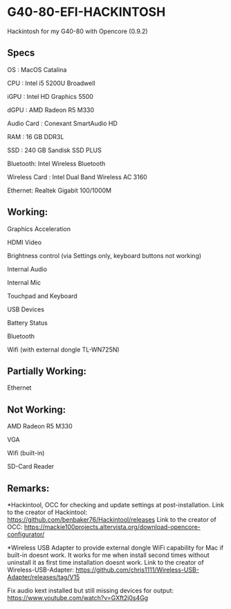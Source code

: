 # G40-80-EFI-HACKINTOSH
Hackintosh for my G40-80 with Opencore (0.9.2)

Specs
-------------------------------------------------------------------------------------------------------------------------------------------------------------------------------
OS : MacOS Catalina 

CPU : Intel i5 5200U Broadwell

iGPU : Intel HD Graphics 5500

dGPU : AMD Radeon R5 M330

Audio Card : Conexant SmartAudio HD

RAM : 16 GB DDR3L

SSD : 240 GB Sandisk SSD PLUS

Bluetooth: Intel Wireless Bluetooth

Wireless Card : Intel Dual Band Wireless AC 3160

Ethernet: Realtek Gigabit 100/1000M 

Working:
-------------------------------------------------------------------------------------------------------------------------------------------------------------------------------
Graphics Acceleration

HDMI Video

Brightness control (via Settings only, keyboard buttons not working)

Internal Audio 

Internal Mic

Touchpad and Keyboard

USB Devices

Battery Status

Bluetooth

Wifi (with external dongle TL-WN725N)

Partially Working:
-------------------------------------------------------------------------------------------------------------------------------------------------------------------------------
Ethernet

Not Working:
-------------------------------------------------------------------------------------------------------------------------------------------------------------------------------
AMD Radeon R5 M330

VGA

Wifi (built-in)

SD-Card Reader

Remarks:
-------------------------------------------------------------------------------------------------------------------------------------------------------------------------------
*Hackintool, OCC for checking and update settings at post-installation.
Link to the creator of Hackintool: https://github.com/benbaker76/Hackintool/releases
Link to the creator of OCC: https://mackie100projects.altervista.org/download-opencore-configurator/

*Wireless USB Adapter to provide external dongle WiFi capability for Mac if built-in doesnt work. It works for me when install second times without uninstall it as first time installation doesnt work. 
Link to the creator of Wireless-USB-Adapter: https://github.com/chris1111/Wireless-USB-Adapter/releases/tag/V15

Fix audio kext installed but still missing devices for output: https://www.youtube.com/watch?v=GXft2j0s4Gg
